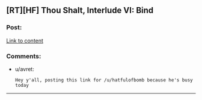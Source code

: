 ## [RT][HF] Thou Shalt, Interlude VI: Bind

### Post:

[Link to content](https://thoushaltserial.wordpress.com/2019/06/25/interlude-vi-bind)

### Comments:

- u/avret:
  ```
  Hey y'all, posting this link for /u/hatfulofbomb because he's busy today
  ```

---

